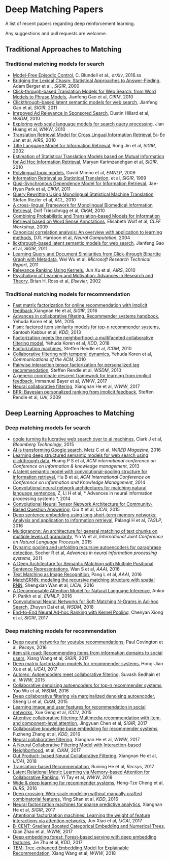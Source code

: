 # Deep Matching Papers
A list of recent papers regarding deep reinforcement learning. <br>
<!-- The papers are organized based on manually-defined bookmarks. <br> -->
<!-- They are sorted by time to see the recent papers first. <br> -->
Any suggestions and pull requests are welcome. 

<!-- # Bookmarks
  ## [Traditional Approaches to Matching](#traditional-approaches-to-matching)

    ### Traditional matching models for search 

    ### Traditional matching models for recommendation

  ## [Deep Learning Approaches to Matching](#deep-Learning-approaches-to-matching)

    ### Deep matching models for search

    ### Deep matching models for recommendation -->

## Traditional Approaches to Matching
  
 ### Traditional matching models for search 
  * [Model-Free Episodic Control](http://arxiv.org/abs/1606.04460), C. Blundell et al., *arXiv*, 2016.ss
  * [Bridging the Lexical Chasm: Statistical Approaches to Answer-Finding](), Adam Berger et al., *SIGIR*, 2000
  * [Click-through-based Translation Models for Web Search: from Word Models to Phrase Models](), Jianfeng Gao et al, *CIKM*, 2010
  * [Clickthrough-based latent semantic models for web search](), Jianfeng Gao et al, *SIGIR*, 2011 
  * [Imrpoved Ad Relevance in Sponsored Search](), Dustin Hillard et al, *WSDM*, 2010 
  * [Exploring web scale language models for search query processing](), Jian Huang et al, *WWW*, 2010 
  * [Translation Retrieval Model for Cross Lingual Information Retrieval](),Ea-Ee Jan et al, *AIRS*, 2010 
  * [Title Language Model for Information Retrieval](), Rong Jin et al, *SIGIR*, 2002 
  * [Estimation of Statistical Translation Models based on Mutual Information for Ad Hoc Information Retrieval](), Maryan Karimzadehgan et al, *SIGIR*, 2010  
  * [Polylingual topic models](), David Mimno et al, *EMNLP*, 2009   
  * [Information Retrieval as Statistical Translation](), et al, *SIGIR*, 1999   
  * [Qusi-Synchronous Dependence Model for Information Retrieval](), Jae-Hyun Park et al, *CIKM*, 2011   
  * [Query Rewritting Using Monolingual Statistical Machine Translation](), Stefan Riezler et al, *ACL*, 2010   
  * [ A cross-lingual Framework for Monolingual Biomedical Information Retrieval](), Dolf Trieschnigg et al, *CIKM*, 2010   
  * [Combining Probabilistic and Translation-based Models for Information Retrieval based on Word Sense Annotations](), Elisabeth Wolf et al, *CLEF Workshop*, 2009   
  * [Canonical correlation analysis: An overview with application to learning methods](), D.R. Hardoon et al, *Neural Computation*, 2004    
  * [lickthrough-based latent semantic models for web search](), Jianfeng Gao et al, *SIGIR*, 2011    
  * [Learning Query and Document Similarities from Click-through Bipartite Graph with Metadata](), Wei Wu et al, *Microsoft Research Technical Report*, 2011     
  * [Relevance Ranking Using Kernels](), Jun Xu et al, *AIRS*, 2010   
  * [Psychology of Learning and Motivation: Advances in Research and Theory](), Brian H. Ross et al, *Elsevier*, 2002   
  <!-- * [](), et al, *  *,     -->
  <!-- • Jianfeng Gao : Statistical Translation and Web Search Ranking. http://research.microsoft.com/enus/um/people/jfgao/paper/SMT4IR.res.pptx -->  
  <!-- * [](), et al, *  *, -->
  <!-- • R. Rosipal and N. Krämer. Overview and recent advances in partial least squares. Subspace, Latent Structure and Feature Selection, 2006. --> 
  <!-- * [](), et al, *  *, -->
  <!-- • Hector Garcia-Molina, Georgia Koutrika, Aditya Parameswaran, Information Seeking: Convergence of Search, Recommendations, and Advertising Communications of the ACM, Vol. 54 No. 11, Pages 121-130. -->


 ### Traditional matching models for recommendation 

  <!-- https://en.wikipedia.org/wiki/Collaborative_filtering -->
  * [Fast matrix factorization for online recommendation with implicit feedback](),Xiangnan He et al, *SIGIR*, 2016
  * [Advances in collaborative filtering. Recommender systems handbook](), Yehuda Koren et al, *MA*, 2015
  * [Fism: factored item similarity models for top-n recommender systems](), Santosh Kabbur et al, *KDD*, 2013
  * [Factorization meets the neighborhood: a multifaceted collaborative filtering model](), Yehuda Koren et al, *KDD*, 2018
  * [Factorization machines](), Steffen Rendle et al, *ICDM*, 2010
  * [Collaborative filtering with temporal dynamics](), Yehuda Koren et al, *Communications of the ACM*, 2010
  * [Pairwise interaction tensor factorization for personalized tag recommendation](), Steffen Rendle et al, *WSDM*, 2010
  * [A generic coordinate descent framework for learning from implicit feedback](), Immanuel Bayer et al, *WWW*, 2017
  * [Neural collaborative filtering](), Xiangnan He et al, *WWW*, 2017
  * [BPR: Bayesian personalized ranking from implicit feedback](), Steffen Rendle et al, *UAI*, 2009
  

<!-- 


  – Deep matching models for search
  – Deep matching models for recommendation -->
  

## Deep Learning Approaches to Matching
 ### Deep matching models for search

  * [oogle turning its lucrative web search over to ai machines](), Clark J et al, *Bloomberg Technology*, 2015
  * [AI is transforming Google search](), Metz C et al, *WIRED Magazine*, 2016
  * [Learning deep structured semantic models for web search using clickthrough data](), Huang P S et al, *ACM international conference on Conference on information & knowledge management*, 2013
  * [A latent semantic model with convolutional-pooling structure for information retrieval](), Hu B et al, *ACM International Conference on Conference on
Information and Knowledge Management*, 2014
  * [Convolutional neural network architectures for matching natural language sentences](), Z, Li H et al, * Advances in neural information processing systems *, 2014
  * [Convolutional Neural Tensor Network Architecture for Community-Based Question Answering](), Qiu X et al, *IJCAI*, 2015
  * [Deep sentence embedding using long short-term memory networks: Analysis and application to information retrieval](), Palangi H et al, *TASLP*, 2016
  * [Multigrancnn: An architecture for general matching of text chunks on multiple levels of granularity](), Yin W et al, *International Joint Conference on Natural Language Processin*, 2015
  * [Dynamic pooling and unfolding recursive autoencoders for paraphrase detection](), Socher R et al, *Advances in neural information processing systems*, 2011
  * [A Deep Architecture for Semantic Matching with Multiple Positional Sentence Representations](), Wan S et al, *AAAI*, 2016
  * [Text Matching as Image Recognition](), Pang L et al, *AAAI*, 2016
  * [MatchSRNN: modeling the recursive matching structure with spatial RNN](), Shengxian Wan et al, *IJCAI*, 2016
  * [A Decomposable Attention Model for Natural Language Inference](), Ankur P. Parikh et al, *EMNLP*, 2016
  * [Convolutional Neural Networks for Soft-Matching N-Grams in Ad-hoc Search](), Zhuyun Dai et al, *WSDM*, 2018
  * [End-to-End Neural Ad-hoc Ranking with Kernel Pooling](), Chenyan Xiong et al, *SIGIR*, 2017
  

 ### Deep matching models for recommendation
  * [Deep neural networks for youtube recommendations](), Paul Covington et al, *Recsys*, 2016
  * [item silk road: Recommending items from information domains to social users](), Xiang Wang et al, *SIGIR*, 2017
  * [Deep matrix factorization models for recommender systems](), Hong-Jian Xue et al, *IJCAI*, 2017
  * [Autorec: Autoencoders meet collaborative filtering](), Suvash Sedhain et al, *WWW*, 2015
  * [Collaborative denoising autoencoders for top-n recommender systems](), Yao Wu et al, *WSDM*, 2016
  * [Deep collaborative filtering via marginalized denoising autoencoder](), Sheng Li et al, *CIKM*, 2015
  * [Learning image and user features for recommendation in social networks](), Xue Geng et al, *ICCV*, 2015
  * [Attentive collaborative filtering: Multimedia recommendation with item-and component-level attention](), Jingyuan Chen et al, *SIGIR*, 2017
  * [Collaborative knowledge base embedding for recommender systems](), Fuzheng Zhang et al, *KDD*, 2016
  * [Neural collaborative filtering](), Xiangnan He et al, *WWW*, 2017
  * [A Neural Collaborative Filtering Model with Interaction-based Neighborhood](), et al, *CIKM*, 2017
  * [Out Product- based Neural Collaborative Filtering](), Xiangnan He et al, *IJCAI*, 2018
  * [Translation-based Recommendation](), Ruining He et al, *Recsys*, 2017
  * [Latent Relational Metric Learning via Memory-based Attention for Collaborative Ranking](), Yi Tay et al, *WWW*, 2018
  * [Wide & deep learning for recommender systems](), Heng-Tze Cheng et al, *DLRS*, 2016
  * [Deep crossing: Web-scale modeling without manually crafted combinatorial features](), Ying Shan et al, *KDD*, 2016
  * [Neural factorization machines for sparse predictive analytics](), Xiangnan He et al, *SIGIR*, 2017
  * [Attentional factorization machines: Learning the weight of feature interactions via attention networks](), Jun Xiao et al, *IJCAI*, 2017
  * [B-CENT: Gradient Boosted Categorical Embedding and Numerical Trees](), Qian Zhao et al, *WWW*, 2017
  * [Deep embedding forest: Forest-based serving with deep embedding features](), Jie Zhu et al, *KDD*, 2017
  * [TEM: Tree-enhanced Embedding Model for Explainable Recommendation](), Xiang Wang et al, *WWW*, 2018

